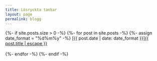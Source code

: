 ```yaml
---
title: Lösryckta tankar
layout: page
permalink: blogg
---
```

{%- if site.posts.size > 0 -%}
    {%- for post in site.posts -%}
      {%- assign date_format = "%d%m%y" -%}
      [{{ post.date | date: date_format }}]<a href="{{ post.url | relative_url }}">{{ post.title | escape }}</a><br><br>
    {%- endfor -%}
{%- endif -%}
